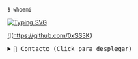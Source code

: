 
`$ whoami`  

[![Typing SVG](https://readme-typing-svg.herokuapp.com?font=Doto&weight=600&size=35&duration=3000&pause=1000&color=C500FF&width=690&height=55&lines=Soy+'SS3K';Soy+estudiante+autodidacta;Soy+entusiasta+de+la+tecnolog%C3%ADa)](https://git.io/typing-svg)

[!](https://img.shields.io/badge/-HACK%20THE%20PLANET-%232BF72D?style=for-the-badge&logo=gnu-bash&logoColor=black)](https://github.com/0xSS3K)

<details>
<summary><kbd>📡 Contacto (Click para desplegar)</kbd></summary>



![Visitor Count](https://profile-counter.glitch.me/tuusuario/count.svg)

### <img src="https://img.icons8.com/color/30/000000/console.png"/> **Toolbox**

![Python](https://img.shields.io/badge/-Python-%232BF72D?style=flat-square&logo=python&logoColor=black)
![Linux](https://img.shields.io/badge/-Linux-%232BF72D?style=flat-square&logo=linux&logoColor=black)

[![Typing SVG](https://readme-typing-svg.herokuapp.com?font=Hack&color=2BF72D&lines=Loading+malware...;Initializing+payload...)](https://git.io/typing-svg)

